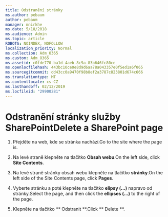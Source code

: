 ```yaml
---
title: Odstranění stránky
ms.author: pebaum
author: pebaum
manager: mnirkhe
ms.date: 5/18/2018
ms.audience: Admin
ms.topic: article
ROBOTS: NOINDEX, NOFOLLOW
localization_priority: Normal
ms.collection: Adm_O365
ms.custom: Adm_O365
ms.assetid: c0fde770-ba1d-4aeb-8c9a-83b646fc80ce
ms.openlocfilehash: 443bc10ce0e8d9d6aa78a043357e0f5ed1a6f065
ms.sourcegitcommit: dd43cc0a9470f98b8ef2a3787c823801d674c666
ms.translationtype: MT
ms.contentlocale: cs-CZ
ms.lasthandoff: 02/12/2019
ms.locfileid: "29900281"
---
```

# <a name="delete-a-sharepoint-page"></a><span data-ttu-id="ad17d-102">Odstranění stránky služby SharePoint</span><span class="sxs-lookup"><span data-stu-id="ad17d-102">Delete a SharePoint page</span></span>

1. <span data-ttu-id="ad17d-103">Přejděte na web, kde se stránka nachází.</span><span class="sxs-lookup"><span data-stu-id="ad17d-103">Go to the site where the page is.</span></span>
    
2. <span data-ttu-id="ad17d-104">Na levé straně klepněte na tlačítko **Obsah webu**.</span><span class="sxs-lookup"><span data-stu-id="ad17d-104">On the left side, click **Site Contents**.</span></span> 
    
3. <span data-ttu-id="ad17d-105">Na levé straně stránky obsah webu klepněte na tlačítko **stránky**.</span><span class="sxs-lookup"><span data-stu-id="ad17d-105">On the left side of the Site Contents page, click **Pages**.</span></span> 
    
4. <span data-ttu-id="ad17d-106">Vyberte stránku a poté klepněte na tlačítko **elipsy (...)** napravo od stránky.</span><span class="sxs-lookup"><span data-stu-id="ad17d-106">Select the page, and then click the **ellipses (...)** to the right of the page.</span></span> 
    
5. <span data-ttu-id="ad17d-107">Klepněte na tlačítko \*\* Odstranit \*\*.</span><span class="sxs-lookup"><span data-stu-id="ad17d-107">Click \*\* Delete \*\*.</span></span> 
    

